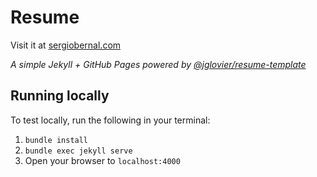 # Resume 
Visit it at [sergiobernal.com](https://sergiobernal.com)

*A simple Jekyll + GitHub Pages powered by [@jglovier/resume-template](https://github.com/jglovier/resume-template/)*

## Running locally

To test locally, run the following in your terminal:

1. `bundle install`
2. `bundle exec jekyll serve`
3. Open your browser to `localhost:4000`
